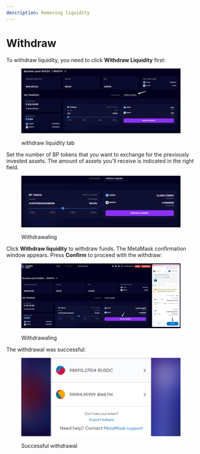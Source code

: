 ```yaml
---
description: Removing liquidity
---
```


# Withdraw

To withdraw liquidity, you need to click **Withdraw Liquidity** first:

<figure><img src="../.gitbook/assets/image (12).png" alt=""><figcaption><p>withdraw liquidity tab</p></figcaption></figure>

Set the number of BP tokens that you want to exchange for the previously invested assets. The amount of assets you'll receive is indicated in the right field.

<figure><img src="../.gitbook/assets/image (15).png" alt=""><figcaption><p>Withdrawaling</p></figcaption></figure>

Click **Withdraw liquidity** to withdraw funds. The MetaMask confirmation window appears. Press **Confirm** to proceed with the withdraw:

<figure><img src="../.gitbook/assets/image (7).png" alt=""><figcaption><p>Withdrawaling</p></figcaption></figure>

The withdrawal was successful:

<figure><img src="../.gitbook/assets/Frame 82.jpg" alt=""><figcaption><p>Successful withdrawal</p></figcaption></figure>
